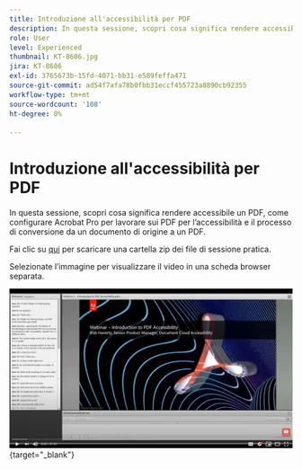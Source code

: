 ```yaml
---
title: Introduzione all'accessibilità per PDF
description: In questa sessione, scopri cosa significa rendere accessibile un PDF, come configurare Acrobat Pro per lavorare sui PDF per l’accessibilità e il processo di conversione da un documento di origine a un PDF
role: User
level: Experienced
thumbnail: KT-8606.jpg
jira: KT-8606
exl-id: 3765673b-15fd-4071-bb31-e589feffa471
source-git-commit: ad54f7afa78b0fbb31eccf455723a8890cb92355
workflow-type: tm+mt
source-wordcount: '108'
ht-degree: 0%

---
```


# Introduzione all&#39;accessibilità per PDF

In questa sessione, scopri cosa significa rendere accessibile un PDF, come configurare Acrobat Pro per lavorare sui PDF per l’accessibilità e il processo di conversione da un documento di origine a un PDF.

Fai clic su [qui](../assets/accessibilitysession1.zip) per scaricare una cartella zip dei file di sessione pratica.

Selezionate l’immagine per visualizzare il video in una scheda browser separata.

[![Video della prima sessione](../assets/Accessibilitysession1_YT.png)](https://www.youtube.com/embed/DaadHIWHgzU){target="_blank"}
